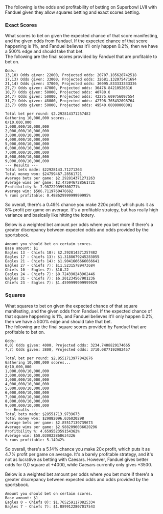 The following is the odds and profitability of betting on Superbowl LVII with Fanduel given they allow squares betting and exact scores betting.


### Exact Scores

What scores to bet on given the expected chance of that score manifesting, and the given odds from Fanduel. If the expected chance of that score happening is 1%, and Fanduel believes it'll only happen 0.2%, then we have a 500% edge and should take that bet.  
The following are the final scores provided by Fanduel that are profitable to bet on. 
```
Odds:
13,10) Odds given: 22000, Projected odds: 20707.185628742518
17,13) Odds given: 33000, Projected odds: 32681.132075471694
21,14) Odds given: 37000, Projected odds: 36095.833333333336
27,7) Odds given: 47000, Projected odds: 36476.84210526316
10,7) Odds given: 50000, Projected odds: 40780.0
24,7) Odds given: 50000, Projected odds: 42275.609756097554
31,7) Odds given: 48000, Projected odds: 42798.765432098764
23,7) Odds given: 50000, Projected odds: 49540.00000000001
```



```
Total bet per round: $2.292814371257482
Gathering 10,000,000 scores...
0/10,000,000
1,000,000/10,000,000
2,000,000/10,000,000
3,000,000/10,000,000
4,000,000/10,000,000
5,000,000/10,000,000
6,000,000/10,000,000
7,000,000/10,000,000
8,000,000/10,000,000
9,000,000/10,000,000
--- Results ---
Total bets made: $22928143.71271263
Total money won: $24759467.28561721
Average bets per game: $2.292814371271263
Average wins per game: $2.475946728561721
Profitbility %: 7.987229999300771%
Average win: $506.7119760476682
% runs profitable: 0.48862999999999995%
```
So overall, there's a 0.49% chance you make 220x profit, which puts it as 8% profit per game on average. It's a profitable strategy, but has really high variance and basically like hitting the lottery. 


Below is a weighted bet amount per odds where you bet more if there's a greater discrepancy between expected odds and odds provided by the sportsbook.
```
Amount you should bet on certain scores.
Base amount: $1
Eagles 13 - Chiefs 10): $2.292814371257482
Eagles 17 - Chiefs 13): $1.3188679245283055
Eagles 21 - Chiefs 14): $1.9041666666666641
Eagles 27 - Chiefs 7): $11.52315789473684
Chiefs 10 - Eagles 7): $10.22
Eagles 24 - Chiefs 7): $8.724390243902446
Eagles 31 - Chiefs 7): $6.201234567901236
Chiefs 23 - Eagles 7): $1.4599999999999929
```






### Squares


What squares to bet on given the expected chance of that square manifesting, and the given odds from Fanduel. If the expected chance of that square happening is 1%, and Fanduel believes it'll only happen 0.2%, then we have a 500% edge and should take that bet.  
The following are the final square scores provided by Fanduel that are profitable to bet on. 
```
Odds:
0,0) Odds given: 4000, Projected odds: 3234.7408829174665
7,7) Odds given: 3800, Projected odds: 3710.0877192982457
```


```
Total bet per round: $2.8551713977842876
Gathering 10,000,000 scores...
0/10,000,000
1,000,000/10,000,000
2,000,000/10,000,000
3,000,000/10,000,000
4,000,000/10,000,000
5,000,000/10,000,000
6,000,000/10,000,000
7,000,000/10,000,000
8,000,000/10,000,000
9,000,000/10,000,000
--- Results ---
Total bets made: $28551713.9739673
Total money won: $29882096.036020298
Average bets per game: $2.85517139739673
Average wins per game: $2.9882096036020296
Profitbility %: 4.659552359154362%
Average win: $58.030022868634326
% runs profitable: 5.14942%
```
So overall, there's a 5.14% chance you make 20x profit, which puts it as 4.7% profit per game on average. It's a barely profitable strategy, and it's not as lucrative as betting with Caesars. However, Fanduel gives better odds for 0,0 square at +4000, while Caesars currently only gives +3500. 


Below is a weighted bet amount per odds where you bet more if there's a greater discrepancy between expected odds and odds provided by the sportsbook.
```
Amount you should bet on certain scores.
Base amount: $1
Eagles 0 - Chiefs 0): $1.7652591170825334
Eagles 7 - Chiefs 7): $1.0899122807017543
```